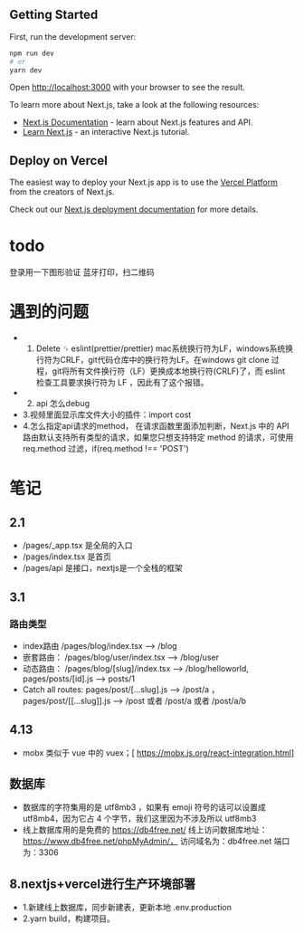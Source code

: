 ## Getting Started

First, run the development server:

```bash
npm run dev
# or
yarn dev
```

Open [http://localhost:3000](http://localhost:3000) with your browser to see the result.


To learn more about Next.js, take a look at the following resources:

- [Next.js Documentation](https://nextjs.org/docs) - learn about Next.js features and API.
- [Learn Next.js](https://nextjs.org/learn) - an interactive Next.js tutorial.

## Deploy on Vercel

The easiest way to deploy your Next.js app is to use the [Vercel Platform](https://vercel.com/new?utm_medium=default-template&filter=next.js&utm_source=create-next-app&utm_campaign=create-next-app-readme) from the creators of Next.js.

Check out our [Next.js deployment documentation](https://nextjs.org/docs/deployment) for more details.

# todo
登录用一下图形验证
蓝牙打印，扫二维码


# 遇到的问题
* 1. Delete ␍ eslint(prettier/prettier)
    mac系统换行符为LF，windows系统换行符为CRLF，git代码仓库中的换行符为LF。在windows  git clone 过程，git将所有文件换行符（LF）更换成本地换行符(CRLF)了，而 eslint 检查工具要求换行符为 LF ，因此有了这个报错。
* 2. api 怎么debug
* 3.视频里面显示库文件大小的插件：import cost
* 4.怎么指定api请求的method，
    在请求函数里面添加判断，Next.js 中的 API 路由默认支持所有类型的请求，如果您只想支持特定 method 的请求，可使用 req.method 过滤，if(req.method !== 'POST')
# 笔记
## 2.1
* /pages/_app.tsx 是全局的入口
* /pages/index.tsx 是首页
* /pages/api 是接口，nextjs是一个全栈的框架
## 3.1
### 路由类型
* index路由 /pages/blog/index.tsx --> /blog
* 嵌套路由： /pages/blog/user/index.tsx --> /blog/user
* 动态路由： /pages/blog/[slug]/index.tsx --> /blog/helloworld,  pages/posts/[id].js --> posts/1
* Catch all routes: pages/post/[...slug].js --> /post/a ， pages/post/[[...slug]].js -->  /post 或者 /post/a 或者 /post/a/b
## 4.13
* mobx 类似于 vue 中的 vuex；[ https://mobx.js.org/react-integration.html]
## 数据库
* 数据库的字符集用的是 utf8mb3 ，如果有 emoji 符号的话可以设置成 utf8mb4，因为它占 4 个字节，我们这里因为不涉及所以 utf8mb3
* 线上数据库用的是免费的 https://db4free.net/ 线上访问数据库地址：https://www.db4free.net/phpMyAdmin/， 访问域名为：db4free.net 端口为：3306

## 8.nextjs+vercel进行生产环境部署
* 1.新建线上数据库，同步新建表，更新本地 .env.production
* 2.yarn build，构建项目。
